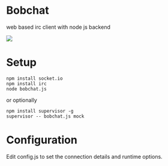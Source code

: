Bobchat
=======

web based irc client with node js backend

![](https://raw.github.com/rretzbach/BobChat/master/screenshot.png)

Setup
=====

    npm install socket.io
    npm install irc
	node bobchat.js
	
or optionally

	npm install supervisor -g
	supervisor -- bobchat.js mock

Configuration
=============

Edit config.js to set the connection details and runtime options.